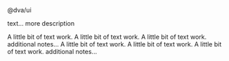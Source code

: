 @dva/ui

text... more description

A little bit of text work. A little bit of text work. A little bit of text work. additional notes... A little bit of text work. A little bit of text work. A little bit of text work. additional notes...
